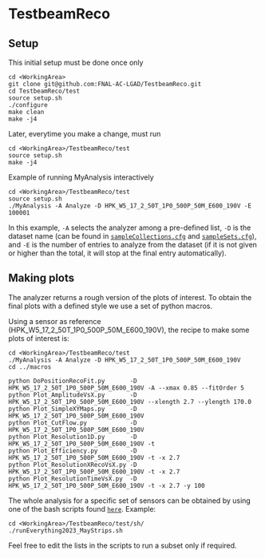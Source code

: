 # TestbeamReco

## Setup
This initial setup must be done once only
```
cd <WorkingArea>
git clone git@github.com:FNAL-AC-LGAD/TestbeamReco.git
cd TestbeamReco/test
source setup.sh
./configure
make clean
make -j4
```

Later, everytime you make a change, must run
```
cd <WorkingArea>/TestbeamReco/test
source setup.sh
make -j4
```

Example of running MyAnalysis interactively
```
cd <WorkingArea>/TestbeamReco/test
source setup.sh
./MyAnalysis -A Analyze -D HPK_W5_17_2_50T_1P0_500P_50M_E600_190V -E 100001
```
In this example, `-A` selects the analyzer among a pre-defined list, `-D` is the dataset name (can be found in [`sampleCollections.cfg`](./test/sampleCollections.cfg) and  [`sampleSets.cfg`](./test/sampleSets.cfg)), and `-E` is the number of entries to analyze from the dataset (if it is not given or higher than the total, it will stop at the final entry automatically).


## Making plots

The analyzer returns a rough version of the plots of interest. To obtain the final plots with a defined style we use a set of python macros.

Using a sensor as reference (HPK_W5_17_2_50T_1P0_500P_50M_E600_190V), the recipe to make some plots of interest is:
```
cd <WorkingArea>/TestbeamReco/test
./MyAnalysis -A Analyze -D HPK_W5_17_2_50T_1P0_500P_50M_E600_190V
cd ../macros

python DoPositionRecoFit.py       -D HPK_W5_17_2_50T_1P0_500P_50M_E600_190V -A --xmax 0.85 --fitOrder 5
python Plot_AmplitudeVsX.py       -D HPK_W5_17_2_50T_1P0_500P_50M_E600_190V --xlength 2.7 --ylength 170.0
python Plot_SimpleXYMaps.py       -D HPK_W5_17_2_50T_1P0_500P_50M_E600_190V
python Plot_CutFlow.py            -D HPK_W5_17_2_50T_1P0_500P_50M_E600_190V
python Plot_Resolution1D.py       -D HPK_W5_17_2_50T_1P0_500P_50M_E600_190V -t
python Plot_Efficiency.py         -D HPK_W5_17_2_50T_1P0_500P_50M_E600_190V -t -x 2.7
python Plot_ResolutionXRecoVsX.py -D HPK_W5_17_2_50T_1P0_500P_50M_E600_190V -t -x 2.7
python Plot_ResolutionTimeVsX.py  -D HPK_W5_17_2_50T_1P0_500P_50M_E600_190V -t -x 2.7 -y 100
```

The whole analysis for a specific set of sensors can be obtained by using one of the bash scripts found [`here`](./test/sh/).
Example:
```
cd <WorkingArea>/TestbeamReco/test/sh/
./runEverything2023_MayStrips.sh
```
Feel free to edit the lists in the scripts to run a subset only if required.
